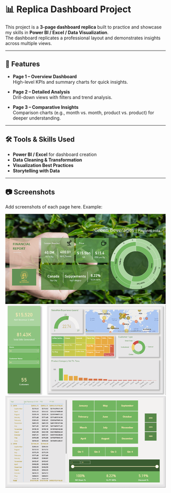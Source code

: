 # 📊 Replica Dashboard Project

This project is a **3-page dashboard replica** built to practice and showcase my skills in **Power BI / Excel / Data Visualization**.  
The dashboard replicates a professional layout and demonstrates insights across multiple views.

---

## 🚀 Features
- **Page 1 – Overview Dashboard**  
  High-level KPIs and summary charts for quick insights.  

- **Page 2 – Detailed Analysis**  
  Drill-down views with filters and trend analysis.  

- **Page 3 – Comparative Insights**  
  Comparison charts (e.g., month vs. month, product vs. product) for deeper understanding.  

---

## 🛠️ Tools & Skills Used
- **Power BI / Excel** for dashboard creation  
- **Data Cleaning & Transformation**  
- **Visualization Best Practices**  
- **Storytelling with Data**  

---

## 📷 Screenshots
Add screenshots of each page here. Example:  

![Overview Dashboard](images/page1.png)  
![Detailed Analysis](images/page2.png)  
![Comparative Insights](images/page3.png)  
